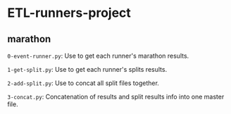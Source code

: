 # ETL-runners-project

## marathon
`0-event-runner.py`: Use to get each runner's marathon results.

`1-get-split.py`: Use to get each runner's splits results.

`2-add-split.py`: Use to concat all split files together.

`3-concat.py`: Concatenation of results and split results info into one master file.

